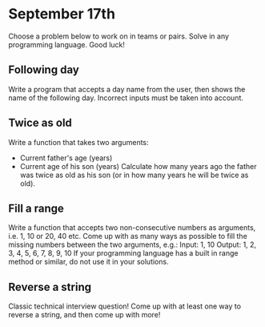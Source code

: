 # September 17th

Choose a problem below to work on in teams or pairs. Solve in any programming language. Good luck!

## Following day
Write a program that accepts a day name from the user, then shows the name of the following day. Incorrect inputs must be taken into account.

## Twice as old
Write a function that takes two arguments:
- Current father's age (years)
- Current age of his son (years)
Сalculate how many years ago the father was twice as old as his son (or in how many years he will be twice as old).

## Fill a range
Write a function that accepts two non-consecutive numbers as arguments, i.e. 1, 10 or 20, 40 etc.
Come up with as many ways as possible to fill the missing numbers between the two arguments, e.g.:
Input: 1, 10
Output: 1, 2, 3, 4, 5, 6, 7, 8, 9, 10
If your programming language has a built in range method or similar, do not use it in your solutions. 

## Reverse a string 
Classic technical interview question! Come up with at least one way to reverse a string, and then come up with more!
